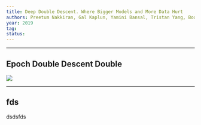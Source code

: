 ```yaml
---
title: Deep Double Descent. Where Bigger Models and More Data Hurt
authors: Preetum Nakkiran, Gal Kaplun, Yamini Bansal, Tristan Yang, Boaz Barak, Ilya Sutskever
year: 2019
tag: 
status: 
---
```


---



## Epoch Double Descent Double
![](https://i.imgur.com/XEjBpMv.png)

---
## fds

dsdsfds



